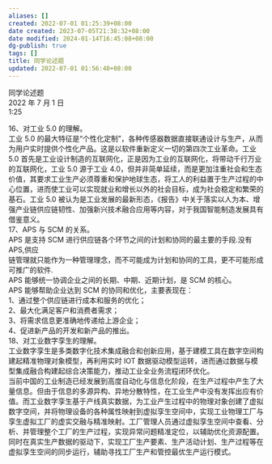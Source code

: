 ```yaml
---
aliases: []
created: 2022-07-01 01:25:39+08:00
date created: 2023-07-05T21:38:32+08:00
date modified: 2024-01-14T16:45:08+08:00
dg-publish: true
tags: []
title: 同学论述题
updated: 2022-07-01 01:56:40+08:00
---
```


同学论述题  
2022 年 7 月 1 日  
1:25

16、对工业 5.0 的理解。  
工业 5.0 的最大特征是“个性化定制”，各种传感器数据直接联通设计与生产，从而为用户实时提供个性化产品。这是以软件重新定义一切的第四次工业革命。工业 5.0 首先是工业设计制造的互联网化，正是因为工业的互联网化，将带动千行万业的互联网化，工业 5.0 源于工业 4.0，但并非简单延续，而是更加注重社会和生态价值，其要求工业生产必须尊重和保护地球生态，将工人的利益置于生产过程的中心位置，进而使工业可以实现就业和增长以外的社会目标，成为社会稳定和繁荣的基石。工业 5.0 被认为是工业发展的最新形态，《报告》中关于落实以人为本、增强产业链供应链韧性、加强新兴技术融合应用等内容，对于我国智能制造发展具有借鉴意义。  
17、APS 与 SCM 的关系。  
APS 是支持 SCM 进行供应链各个环节之间的计划和协同的最主要的手段.没有 APS,供应  
链管理就只能作为一种管理理念，而不可能成为计划和协同的工具，更不可能形成可推广的软件.  
APS 能够统一协调企业之间的长期、中期、近期计划，是 SCM 的核心。  
APS 能够帮助企业达到 SCM 的协同和优化，主要表现在：  
1、通过整个供应链进行成本和服务的优化；  
2、最大化满足客户和消费者需求；  
3、将需求信息更准确地传递给上游企业；  
4、促进新产品的开发和新产品的推出。  
18、对工业数字孪生的理解。  
工业数字孪生是多类数字化技术集成融合和创新应用，基于建模工具在数字空间构建起精准物理对象模型，再利用实时 IOT 数据驱动模型运转，进而通过数据与模型集成融合构建起综合决策能力，推动工业全业务流程闭环优化。  
当前中国的工业制造已经发展到高度自动化与信息化阶段，在生产过程中产生了大量信息。但由于信息的多源异构、异地分散特性，在工业生产中没有发挥出应有价值。而工业数字孪生基于产线真实数据，为工业产生过程中的物理对象创建了虚拟数字空间，并将物理设备的各种属性映射到虚拟孪生空间中，实现工业物理工厂与孪生虚拟工厂的虚实交融与精准映射。工厂管理人员通过虚拟孪生空间中查看、分析、并管理整个工厂的生产过程，实现异常问题精准定位，以辅助优化资源配置。同时在真实生产数据的驱动下，实现工厂生产要素、生产活动计划、生产过程等在虚拟孪生空间的同步运行，辅助寻找工厂生产和管控最优生产运行模式。